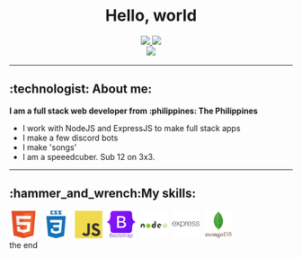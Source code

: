 <div align='center'>
<h1>Hello, world</h1>
<div id="badges">
<a href="https://youtube.com/channel/UCS5vGgmuyta1OZr2BPnPXFw">
<img src='https://img.shields.io/badge/Youtube-darkred?style=for-the-badge&logo=youtube&logoColor=white'>
</a>
<a href='https://open.spotify.com/artist/4xPrJwMkcqLJ4emF5W1qez'>
<img src='https://img.shields.io/badge/Spotify-darkgreen?style=for-the-badge&logo=spotify&logoColor=white'>
</a>
</div>
<img src='https://komarev.com/ghpvc/?username=ShedeurCoder'>
</div>
<hr>
<h2>:technologist: About me:</h2>
<b>I am a full stack web developer from :philippines: The Philippines</b>
<ul>
<li>I work with NodeJS and ExpressJS to make full stack apps</li> 
<li>I make a few discord bots</li>
<li>I make 'songs'</li>
<li>I am a speeedcuber. Sub 12 on 3x3.</li>
</ul>
<hr>
<h2>:hammer_and_wrench:My skills:</h2>
<div>
<img src="https://github.com/devicons/devicon/blob/master/icons/html5/html5-original.svg" title="HTML5" alt="HTML" width="50" height="50"/>&nbsp;
  <img src="https://github.com/devicons/devicon/blob/master/icons/css3/css3-plain-wordmark.svg"  title="CSS3" alt="CSS" width="50" height="50"/>&nbsp;
  <img src="https://github.com/devicons/devicon/blob/master/icons/javascript/javascript-original.svg" title="JavaScript" alt="JavaScript" width="50" height="50"/>&nbsp;
  <img src='https://github.com/devicons/devicon/blob/master/icons/bootstrap/bootstrap-original-wordmark.svg' title='Bootstrap' alt='Bootstrap' width='50' height='50'>&nbsp;
  <img src="https://github.com/devicons/devicon/blob/master/icons/nodejs/nodejs-original-wordmark.svg" title="NodeJS" alt="NodeJS" width="50" height="50"/>&nbsp;
  <img src='https://github.com/devicons/devicon/blob/master/icons/express/express-original-wordmark.svg' title='Express' alt='Express' width='50' height='50'>&nbsp;
  <img src='https://github.com/devicons/devicon/blob/master/icons/mongodb/mongodb-original-wordmark.svg' title='MongoDB' alt='MongoDB' width='50' height='50'>
</div>
the end
